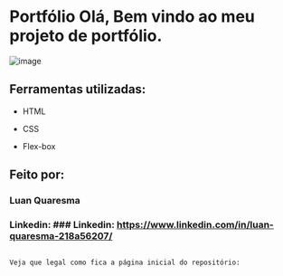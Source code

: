 # Portfólio Olá, Bem vindo ao meu projeto de portfólio.

![image](https://user-images.githubusercontent.com/77756047/211304452-220fedf0-f91b-490f-8a65-a60ce860bc5c.png)

## Ferramentas utilizadas:

* HTML

* CSS

* Flex-box

## Feito por:

### Luan Quaresma

### Linkedin: ### Linkedin: https://www.linkedin.com/in/luan-quaresma-218a56207/

```

Veja que legal como fica a página inicial do repositório:
